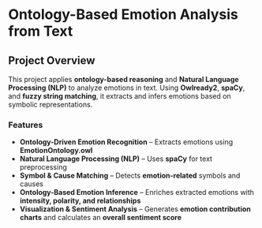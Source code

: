 # Ontology-Based Emotion Analysis from Text

## Project Overview  
This project applies **ontology-based reasoning** and **Natural Language Processing (NLP)** to analyze emotions in text. Using **Owlready2**, **spaCy**, and **fuzzy string matching**, it extracts and infers emotions based on symbolic representations.

### Features  
- **Ontology-Driven Emotion Recognition** – Extracts emotions using **EmotionOntology.owl**  
- **Natural Language Processing (NLP)** – Uses **spaCy** for text preprocessing  
- **Symbol & Cause Matching** – Detects **emotion-related** symbols and causes  
- **Ontology-Based Emotion Inference** – Enriches extracted emotions with **intensity, polarity, and relationships**  
- **Visualization & Sentiment Analysis** – Generates **emotion contribution charts** and calculates an **overall sentiment score**  
